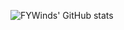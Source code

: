 ![FYWinds' GitHub stats](https://github-readme-stats.vercel.app/api?username=FYWinds&count_private=true&show_icons=true&theme=vue)

